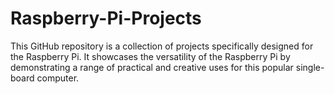 # Raspberry-Pi-Projects

This GitHub repository is a collection of projects specifically designed for the Raspberry Pi. It showcases the versatility of the Raspberry Pi by demonstrating a range of practical and creative uses for this popular single-board computer. 

